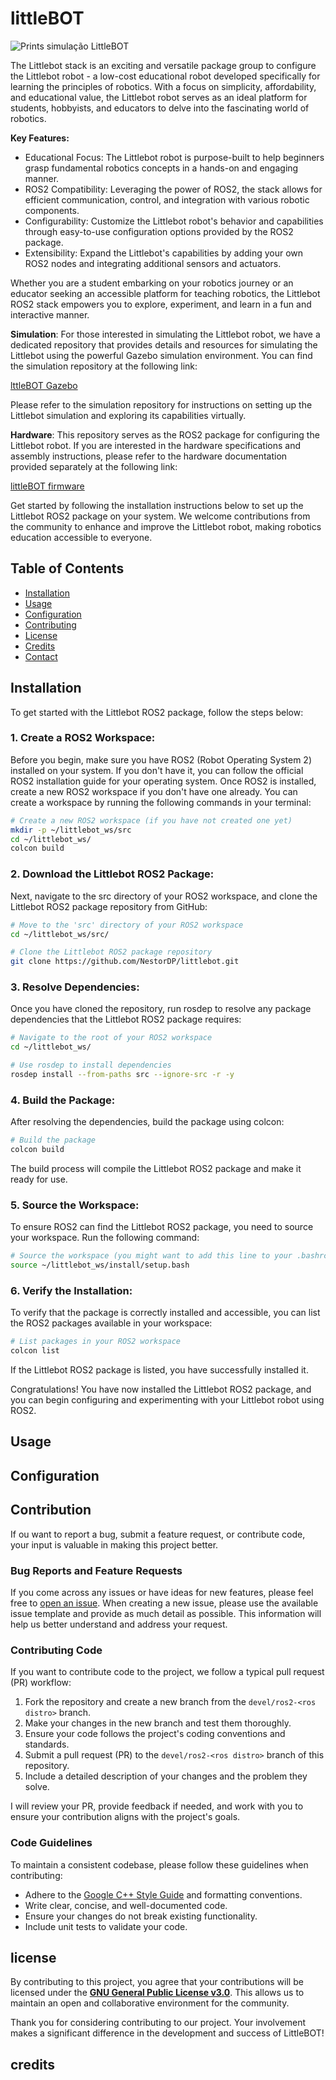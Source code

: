 # littleBOT
![Prints simulação LittleBOT](https://user-images.githubusercontent.com/37759765/128800773-a2714fbc-2218-4c7c-a7a5-e6070d67b1a1.png)


The Littlebot stack is an exciting and versatile package group to configure the Littlebot robot - a low-cost educational robot developed specifically for learning the principles of robotics. With a focus on simplicity, affordability, and educational value, the Littlebot robot serves as an ideal platform for students, hobbyists, and educators to delve into the fascinating world of robotics.

**Key Features:**

- Educational Focus: The Littlebot robot is purpose-built to help beginners grasp fundamental robotics concepts in a hands-on and engaging manner.
- ROS2 Compatibility: Leveraging the power of ROS2, the stack allows for efficient communication, control, and integration with various robotic components.
- Configurability: Customize the Littlebot robot's behavior and capabilities through easy-to-use configuration options provided by the ROS2 package.
- Extensibility: Expand the Littlebot's capabilities by adding your own ROS2 nodes and integrating additional sensors and actuators.

Whether you are a student embarking on your robotics journey or an educator seeking an accessible platform for teaching robotics, the Littlebot ROS2 stack empowers you to explore, experiment, and learn in a fun and interactive manner.


**Simulation**: For those interested in simulating the Littlebot robot, we have a dedicated repository that provides details and resources for simulating the Littlebot using the powerful Gazebo simulation environment. You can find the simulation repository at the following link:

[lttleBOT Gazebo](https://github.com/NestorDP/littlebot_gazebo)

Please refer to the simulation repository for instructions on setting up the Littlebot simulation and exploring its capabilities virtually.

**Hardware**: This repository serves as the ROS2 package for configuring the Littlebot robot. If you are interested in the hardware specifications and assembly instructions, please refer to the hardware documentation provided separately at the following link:

 [littleBOT firmware](https://github.com/NestorDP/littlebot_firmware)

Get started by following the installation instructions below to set up the Littlebot ROS2 package on your system. We welcome contributions from the community to enhance and improve the Littlebot robot, making robotics education accessible to everyone.


## Table of Contents

- [Installation](#installation)
- [Usage](#usage)
- [Configuration](#configuration)
- [Contributing](#contributing)
- [License](#license)
- [Credits](#credits)
- [Contact](#contact)


## Installation

To get started with the Littlebot ROS2 package, follow the steps below:

  ### 1. Create a ROS2 Workspace:
  Before you begin, make sure you have ROS2 (Robot Operating System 2) installed on your system. If you don't have it, you can follow the official ROS2 installation guide for your operating system. Once ROS2 is installed, create a new ROS2 workspace if you don't have one already. You can create a workspace by running the following commands in your terminal:

  ```bash
  # Create a new ROS2 workspace (if you have not created one yet)
  mkdir -p ~/littlebot_ws/src
  cd ~/littlebot_ws/
  colcon build
  ```

  ### 2. Download the Littlebot ROS2 Package:
  Next, navigate to the src directory of your ROS2 workspace, and clone the Littlebot ROS2 package repository from GitHub:

  ```bash
  # Move to the 'src' directory of your ROS2 workspace
  cd ~/littlebot_ws/src/

  # Clone the Littlebot ROS2 package repository
  git clone https://github.com/NestorDP/littlebot.git
  ```

  ### 3. Resolve Dependencies:
  Once you have cloned the repository, run rosdep to resolve any package dependencies that the Littlebot ROS2 package requires:

  ```bash
  # Navigate to the root of your ROS2 workspace
  cd ~/littlebot_ws/

  # Use rosdep to install dependencies
  rosdep install --from-paths src --ignore-src -r -y
  ```

  ### 4. Build the Package:
  After resolving the dependencies, build the package using colcon:
  
  ```bash 
  # Build the package
  colcon build
  ```
  The build process will compile the Littlebot ROS2 package and make it ready for use.

  ### 5. Source the Workspace:
  To ensure ROS2 can find the Littlebot ROS2 package, you need to source your workspace. Run the following command:

  ```bash
  # Source the workspace (you might want to add this line to your .bashrc or .bash_profile)
  source ~/littlebot_ws/install/setup.bash
  ```

  ### 6. Verify the Installation:
  To verify that the package is correctly installed and accessible, you can list the ROS2 packages available in your workspace:

  ```bash
  # List packages in your ROS2 workspace
  colcon list
  ```
  
  If the Littlebot ROS2 package is listed, you have successfully installed it.

  Congratulations! You have now installed the Littlebot ROS2 package, and you can begin configuring and experimenting with your Littlebot robot using ROS2.
  
## Usage

## Configuration


## Contribution

If ou want to report a bug, submit a feature request, or contribute code, your input is valuable in making this project better.

### Bug Reports and Feature Requests

If you come across any issues or have ideas for new features, please feel free to [open an issue](https://github.com/NestorDP/littlebot/issues). When creating a new issue, please use the available issue template and provide as much detail as possible. This information will help us better understand and address your request.

### Contributing Code

If you want to contribute code to the project, we follow a typical pull request (PR) workflow:

1. Fork the repository and create a new branch from the `devel/ros2-<ros distro>` branch.
2. Make your changes in the new branch and test them thoroughly.
3. Ensure your code follows the project's coding conventions and standards.
4. Submit a pull request (PR) to the `devel/ros2-<ros distro>` branch of this repository.
5. Include a detailed description of your changes and the problem they solve.

I will review your PR, provide feedback if needed, and work with you to ensure your contribution aligns with the project's goals.

### Code Guidelines

To maintain a consistent codebase, please follow these guidelines when contributing:

- Adhere to the [Google C++ Style Guide](https://google.github.io/styleguide/cppguide.html) and formatting conventions.
- Write clear, concise, and well-documented code.
- Ensure your changes do not break existing functionality.
- Include unit tests to validate your code.

## license
By contributing to this project, you agree that your contributions will be licensed under the [**GNU General Public License v3.0**](https://github.com/NestorDP/littlebot/blob/devel/ros2-foxy/LICENSE). This allows us to maintain an open and collaborative environment for the community.

Thank you for considering contributing to our project. Your involvement makes a significant difference in the development and success of LittleBOT!

## credits
